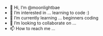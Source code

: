 - 👋 Hi, I’m @moonIightbae
- 👀 I’m interested in ... learning to code :)
- 🌱 I’m currently learning ... beginners coding 
- 💞️ I’m looking to collaborate on ...
- 📫 How to reach me ... 

<!---
moonIightbae/moonIightbae is a ✨ special ✨ repository because its `README.md` (this file) appears on your GitHub profile.
You can click the Preview link to take a look at your changes.
--->
